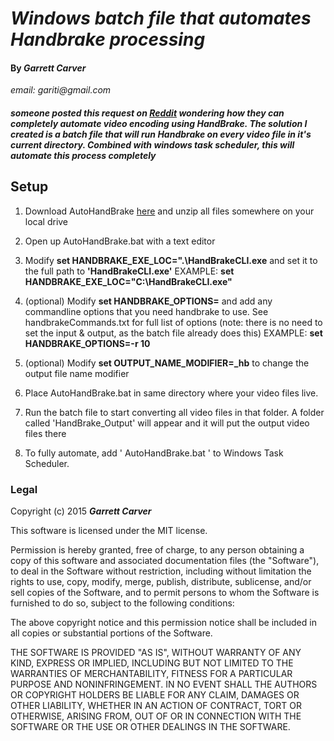 # _Windows batch file that automates Handbrake processing_
#### By _**Garrett Carver**_
_email: gariti@gmail.com_

##### _someone posted this request on [Reddit](https://www.reddit.com/r/VideoEditing/comments/3n61w2/does_any_compression_software_allow_you_to_start/) wondering how they can completely automate video encoding using HandBrake. The solution I created is a batch file that will run Handbrake on every video file in it's current directory.  Combined with windows task scheduler, this will automate this process completely_

## Setup

1. Download AutoHandBrake [here](https://github.com/gariti/AutoHandBrake/archive/master.zip) and unzip all files somewhere on your local drive

2. Open up AutoHandBrake.bat with a text editor

3. Modify **set HANDBRAKE_EXE_LOC=".\HandBrakeCLI.exe** and set it to the full path to **'HandBrakeCLI.exe'** EXAMPLE: **set HANDBRAKE_EXE_LOC="C:\HandBrakeCLI.exe"**

4. (optional) Modify **set HANDBRAKE_OPTIONS=** and add any commandline options that you need handbrake to use. See handbrakeCommands.txt for full list of options (note: there is no need to set the input & output, as the batch file already does this) EXAMPLE: **set HANDBRAKE_OPTIONS=-r 10**

5. (optional) Modify **set OUTPUT_NAME_MODIFIER=_hb** to change the output file name modifier

6. Place AutoHandBrake.bat in same directory where your video files live.

7. Run the batch file to start converting all video files in that folder.  A folder called 'HandBrake_Output' will appear and it will put the output video files there

8. To fully automate, add ' AutoHandBrake.bat ' to Windows Task Scheduler.





### Legal

Copyright (c) 2015 **_Garrett Carver_**

This software is licensed under the MIT license.

Permission is hereby granted, free of charge, to any person obtaining a copy
of this software and associated documentation files (the "Software"), to deal
in the Software without restriction, including without limitation the rights
to use, copy, modify, merge, publish, distribute, sublicense, and/or sell
copies of the Software, and to permit persons to whom the Software is
furnished to do so, subject to the following conditions:

The above copyright notice and this permission notice shall be included in
all copies or substantial portions of the Software.

THE SOFTWARE IS PROVIDED "AS IS", WITHOUT WARRANTY OF ANY KIND, EXPRESS OR
IMPLIED, INCLUDING BUT NOT LIMITED TO THE WARRANTIES OF MERCHANTABILITY,
FITNESS FOR A PARTICULAR PURPOSE AND NONINFRINGEMENT. IN NO EVENT SHALL THE
AUTHORS OR COPYRIGHT HOLDERS BE LIABLE FOR ANY CLAIM, DAMAGES OR OTHER
LIABILITY, WHETHER IN AN ACTION OF CONTRACT, TORT OR OTHERWISE, ARISING FROM,
OUT OF OR IN CONNECTION WITH THE SOFTWARE OR THE USE OR OTHER DEALINGS IN
THE SOFTWARE.
